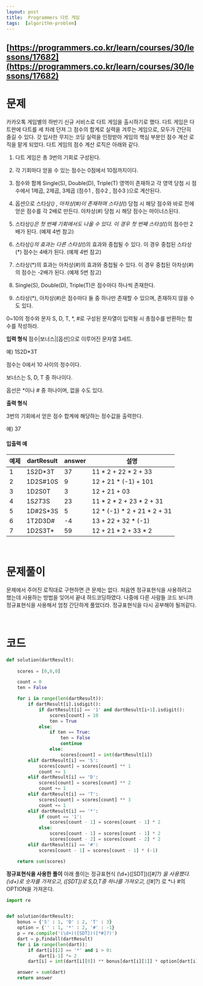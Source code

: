 ```yaml
---
layout: post
title:  Programmers 다트 게임
tags:  [algorithm-problem]
--- 
```


## [https://programmers.co.kr/learn/courses/30/lessons/17682](https://programmers.co.kr/learn/courses/30/lessons/17682)

# 문제 
카카오톡 게임별의 하반기 신규 서비스로 다트 게임을 출시하기로 했다. 다트 게임은 다트판에 다트를 세 차례 던져 그 점수의 합계로 실력을 겨루는 게임으로, 모두가 간단히 즐길 수 있다.
갓 입사한 무지는 코딩 실력을 인정받아 게임의 핵심 부분인 점수 계산 로직을 맡게 되었다. 다트 게임의 점수 계산 로직은 아래와 같다.

1. 다트 게임은 총 3번의 기회로 구성된다.

2. 각 기회마다 얻을 수 있는 점수는 0점에서 10점까지이다.

3. 점수와 함께 Single(S), Double(D), Triple(T) 영역이 존재하고 각 영역 당첨 시 점수에서 1제곱, 2제곱, 3제곱 (점수1 , 점수2 , 점수3 )으로 계산된다.

4. 옵션으로 스타상(*) , 아차상(#)이 존재하며 스타상(*) 당첨 시 해당 점수와 바로 전에 얻은 점수를 각 2배로 만든다. 아차상(#) 당첨 시 해당 점수는 마이너스된다.

5. 스타상(*)은 첫 번째 기회에서도 나올 수 있다. 이 경우 첫 번째 스타상(*)의 점수만 2배가 된다. (예제 4번 참고)

6. 스타상(*)의 효과는 다른 스타상(*)의 효과와 중첩될 수 있다. 이 경우 중첩된 스타상(*) 점수는 4배가 된다. (예제 4번 참고)

7. 스타상(*)의 효과는 아차상(#)의 효과와 중첩될 수 있다. 이 경우 중첩된 아차상(#)의 점수는 -2배가 된다. (예제 5번 참고)

8. Single(S), Double(D), Triple(T)은 점수마다 하나씩 존재한다.

9. 스타상(*), 아차상(#)은 점수마다 둘 중 하나만 존재할 수 있으며, 존재하지 않을 수도 있다.

0~10의 정수와 문자 S, D, T, *, #로 구성된 문자열이 입력될 시 총점수를 반환하는 함수를 작성하라.

**입력 형식**
점수|보너스|[옵션]으로 이루어진 문자열 3세트.

예) 1S2D*3T

점수는 0에서 10 사이의 정수이다.

보너스는 S, D, T 중 하나이다.

옵선은 *이나 # 중 하나이며, 없을 수도 있다.

**출력 형식**

3번의 기회에서 얻은 점수 합계에 해당하는 정수값을 출력한다.

예) 37


#### 입출력 예
예제 | dartResult | answer | 설명
--- | --- | --- | ---
1 | 1S2D*3T  | 37  | 11 * 2 + 22 * 2 + 33
2 | 1D2S#10S  | 9  | 12 + 21 * (-1) + 101
3 | 1D2S0T  | 3  | 12 + 21 + 03
4 | 1S*2T*3S  | 23  | 11 * 2 * 2 + 23 * 2 + 31
5 | 1D#2S*3S  | 5  | 12 * (-1) * 2 + 21 * 2 + 31
6 | 1T2D3D# | -4 | 13 + 22 + 32 * (-1)
7 | 1D2S3T* | 59  | 12 + 21 * 2 + 33 * 2

&nbsp;
&nbsp;
&nbsp;

# 문제풀이
문제에서 주어진 로직대로 구현하면 큰 문제는 없다. 처음엔 정규표현식을 사용하려고 했는데 사용하는 방법을 잊어서 끝내 하드코딩하였다. 나중에 다른 사람들 코드 보니까 정규표현식을 사용해서 엄청 간단하게 풀었더라. 정규표현식을 다시 공부해야 될꺼같다.

&nbsp;
&nbsp;
&nbsp;

# 코드
~~~python
def solution(dartResult):
    
    scores = [0,0,0]

    count = 0
    ten = False

    for i in range(len(dartResult)):
        if dartResult[i].isdigit():
            if dartResult[i] == '1' and dartResult[i+1].isdigit():
                scores[count] = 10
                ten = True
            else:
                if ten == True:
                    ten = False
                    continue
                else:
                    scores[count] = int(dartResult[i])
        elif dartResult[i] == 'S':
            scores[count] = scores[count] ** 1
            count += 1
        elif dartResult[i] == 'D':
            scores[count] = scores[count] ** 2
            count += 1
        elif dartResult[i] == 'T':
            scores[count] = scores[count] ** 3
            count += 1
        elif dartResult[i] == '*':
            if count == '1':
                scores[count - 1] = scores[count - 1] * 2
            else:
                scores[count - 1] = scores[count - 1] * 2
                scores[count - 2] = scores[count - 2] * 2
        elif dartResult[i] == '#':
            scores[count - 1] = scores[count - 1] * (-1)

    return sum(scores)
~~~

**정규표현식을 사용한 풀이**
아래 풀이는 정규표현식 (\d+)([SDT])([*#]?) 을 사용했다. (\d+)로 숫자를 가져오고, ([SDT])로 S,D,T중 하나를 가져오고, ([*#]?) 로 *나 #의 OPTION을 가져온다.


~~~python
import re


def solution(dartResult):
    bonus = {'S' : 1, 'D' : 2, 'T' : 3}
    option = {'' : 1, '*' : 2, '#' : -1}
    p = re.compile('(\d+)([SDT])([*#]?)')
    dart = p.findall(dartResult)
    for i in range(len(dart)):
        if dart[i][2] == '*' and i > 0:
            dart[i-1] *= 2
        dart[i] = int(dart[i][0]) ** bonus[dart[i][1]] * option[dart[i][2]]

    answer = sum(dart)
    return answer
~~~